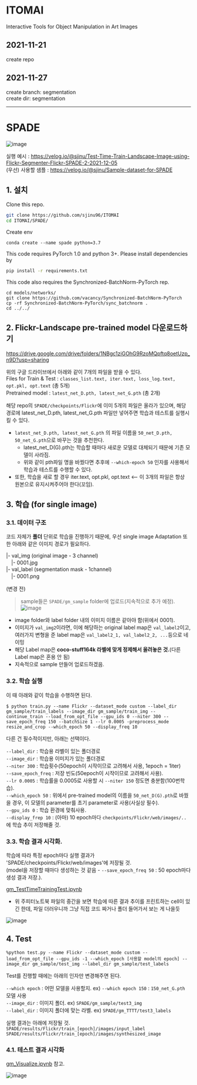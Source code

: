 # ITOMAI
Interactive Tools for Object Manipulation in Art Images

## 2021-11-21

create repo

## 2021-11-27
create branch: segmentation  
create dir: segmentation


---

# SPADE

![image](https://user-images.githubusercontent.com/71121461/145967478-5ae79b3e-eadb-4a88-abda-f51a5981af45.png)


실행 예시 : https://velog.io/@sjinu/Test-Time-Train-Landscape-Image-using-Flickr-Segmenter-Flickr-SPADE-2-2021-12-05  
(우선) 사용할 샘플 : https://velog.io/@sjinu/Sample-dataset-for-SPADE  


## 1. 설치


Clone this repo.
```bash
git clone https://github.com/sjinu96/ITOMAI
cd ITOMAI/SPADE/
```

Create env
```
conda create --name spade python=3.7 
```

This code requires PyTorch 1.0 and python 3+. Please install dependencies by
```bash
pip install -r requirements.txt
```

This code also requires the Synchronized-BatchNorm-PyTorch rep.
```
cd models/networks/
git clone https://github.com/vacancy/Synchronized-BatchNorm-PyTorch
cp -rf Synchronized-BatchNorm-PyTorch/sync_batchnorm .
cd ../../
```

## 2. Flickr-Landscape pre-trained model 다운로드하기


https://drive.google.com/drive/folders/1NBgc1ziGOhG9RzoMQpftq8oetUzp_n9D?usp=sharing

위의 구글 드라이브에서 아래와 같이 7개의 파일을 받을 수 있다.   
Files for Train & Test  : `classes_list.text, iter.text, loss_log.text, opt.pkl, opt.text`  (총 5개)  
Pretrained model : `latest_net_D.pth, latest_net_G.pth` (총 2개)  

해당 repo의 `SPADE/checkpoints/Flickr`에 이미 5개의 파일은 올라가 있으며, 해당 경로에 latest_net_D.pth, latest_net_G.pth 파일만 넣어주면 학습과 테스트를 실행시킬 수 있다. 

*  `latest_net_D.pth, latest_net_G.pth` 의 파일 이름을 `50_net_D.pth, 50_net_G.pth`으로 바꾸는 것을 추천한다.
   * latest_net_D(G).pth는 학습할 때마다 새로운 모델로 대체되기 때문에 기존 모델이 사라짐.
   * 위와 같이 pth파일 명을 바꿨다면 추후에 `--which-epoch 50` 인자를 사용해서 학습과 테스트를 수행할 수 있다.  
* 또한, 학습을 새로 할 경우 iter.text, opt.pkl, opt.text <-- 이 3개의 파일은 항상 원본으로 유지시켜주어야 한다(꼬임).


## 3. 학습 (for single image)

### 3.1. 데이터 구조
코드 자체가 **폴더** 단위로 학습을 진행하기 때문에, 우선 single image Adaptation 또한 아래와 같은 이미지 경로가 필요하다.

|- val_img (original image - 3 channel)  
　|- 0001.jpg  
|- val_label (segmentation mask - 1channel)  
　|- 0001.png   
 

(변경 전)
> sample들은 `SPADE/gm_sample` folder에 업로드(지속적으로 추가 예정).
![image](https://user-images.githubusercontent.com/71121461/145966272-94f10a6f-00e3-4417-88f8-ad34408531db.png)

- image folder와 label folder 내의 이미지 이름은 같아야 함(위에서 0001).
- 이미지가 `val_img2`이라면,  이에 해당하는 original label map은 `val_label2`이고, 여러가지 변형을 준 label map은 `val_label2_1, val_label2_2, ...`등으로 네이밍
- 해당 Label map은 **coco-stuff164k 라벨에 맞게 정제해서 올려놓은 것.**(다른 Label map은 혼용 안 됨)
- 지속적으로 sample 만들어 업로드하겠음.


### 3.2. 학습 실행

이 때 아래와 같이 학습을 수행하면 된다.
```
$ python train.py --name Flickr --dataset_mode custom --label_dir gm_sample/train_labels --image_dir gm_sample/train_img --continue_train --load_from_opt_file --gpu_ids 0 --niter 300 --save_epoch_freq 150 --batchSize 1 --lr 0.0005 -preprocess_mode resize_and_crop --which_epoch 50 --display_freq 10
```

다른 건 필수적이지만, 아래는 선택이다.

`--label_dir` : 학습용 라벨이 있는 폴더경로  
`--image_dir` : 학습용 이미지가 있는 폴더경로  
`--niter 300` : 학습횟수(50epoch이 시작이므로 고려해서 사용,  1epoch = 1iter)  
`--save_epoch_freq` : 저장 빈도(50epoch이 시작이므로 고려해서 사용).   
`--lr 0.0005` : 학습률을 0.0005로 사용할 시 `--niter 150` 정도면 충분함(100번학습).  
`--which_epoch 50` : 위에서 pre-trained model의 이름을 `50_net_D(G).pth`로 바꿨을 경우, 이 모델의 parameter를 초기 parameter로 사용(사실상 필수).  
`--gpu_ids 0` : 학습 환경에 맞춰사용.  
`--display_frep 10` : (아마) 10 epoch마다 `checkpoints/Flickr/web/images/..`에 학습 추이 저장해줄 것. 



### 3.3. 학습 결과 시각화.


학습에 따라 특정 epoch마다 실행 결과가 'SPADE/checkpoints/Flickr/web/images'에 저장될 것.    
(model을 저장할 때마다 생성하는 것 같음 - `--save_epoch_freq 50` : 50 epoch마다 생성 결과 저장.).  

[gm_TestTimeTrainingTest.ipynb](https://github.com/sjinu96/ITOMAI/blob/main/SPADE/gm_TestTimeTrainingTest.ipynb)    
- 위 주피터노트북 파일의 중간을 보면 학습에 따른 결과 추이를 프린트하는 cell이 있긴 한데, 파일 더러우니까 그냥 직접 코드 짜거나 폴더 들어가서 보는 게 나을듯  

![image](https://user-images.githubusercontent.com/71121461/145965808-1e0a1fe1-19c2-4cc3-8b45-4b26ae03fc3a.png)




## 4. Test

```
%python test.py --name Flickr --dataset_mode custom --load_from_opt_file --gpu_ids -1 --which_epoch [사용할 model의 epoch] --image_dir gm_sample/test_img --label_dir gm_sample/test_labels
```

Test를 진행할 때에는 아래의 인자만 변경해주면 된다.  

`--which epoch` : 어떤 모델을 사용할지. ex) `--which epoch 150` : `150_net_G.pth` 모델 사용  
`--image_dir` : 이미지 폴더. ex) `SPADE/gm_sample/test3_img`  
`--label_dir` : 이미지 폴더에 맞는 라벨. ex) `SPADE/gm_TTTT/test3_labels`

실행 결과는 아래에 저장될 것.  
`SPADE/results/Flickr/train_[epoch]/images/input_label`  
`SPADE/results/Flickr/train_[epoch]/images/synthesized_image`  

### 4.1. 테스트 결과 시각화

[gm_Visualize.ipynb](https://github.com/sjinu96/ITOMAI/blob/main/SPADE/gm_Visualize.ipynb) 참고.  


![image](https://user-images.githubusercontent.com/71121461/145965533-d7342f4c-a420-4fcc-9792-7c8be1f4f684.png)




